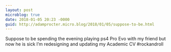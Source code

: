 ```yaml
---
layout: post
microblog: true
date: 2018-01-05 20:23 -0000
guid: http://adamprocter.micro.blog/2018/01/05/suppose-to-be.html
---
```

Suppose to be spending the evening playing ps4 Pro Evo with my friend but now he is sick I’m redesigning and updating my Academic CV #rockandroll
